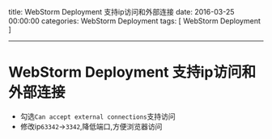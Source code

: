 title: WebStorm Deployment 支持ip访问和外部连接
date: 2016-03-25 00:00:00
categories: WebStorm Deployment
tags: [ WebStorm Deployment ]


---


# WebStorm Deployment 支持ip访问和外部连接

- 勾选`Can accept external connections`支持访问
- 修改ip`63342`->`3342`,降低端口,方便浏览器访问




<!-- more -->
